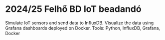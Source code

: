 # 2024/25 Felhő BD IoT beadandó

Simulate IoT sensors and send data to InfluxDB. Visualize the data using Grafana dashboards deployed on Docker.
Tools: Python, InfluxDB, Grafana, Docker
